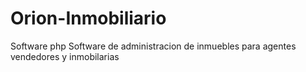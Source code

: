 # Orion-Inmobiliario
Software php
Software de administracion de inmuebles para agentes vendedores y inmobilarias 
